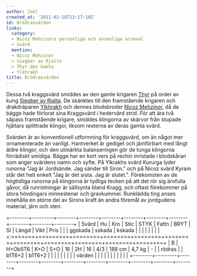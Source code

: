 ```yaml
---
author: Joel
created_at: '2011-02-18T23:17:10Z'
id: Brödrasvärden
links:
  category:
  - Nicoz Mehzinors personliga och ansenliga arsenal
  - Svärd
  mention:
  - Nicoz Mehzinor
  - Siegber av Rjalta
  - Thyr den Gamle
  - Ylkhrakh
title: Brödrasvärden
---
```


Dessa två kraggsvärd smiddes av den gamle krigaren [Thyr] på order av kung [Siegber av Rjalta]. De
skänktes till den framstående krigaren och drakdräparen [Ylkhrakh] och dennes blodsbroder [Nicoz
Mehzinor], då de bägge hade förlorat sina Kraggsvärd i hedervärd strid. För att ära två såpass
framstående krigare, smiddes klingorna av skärvor från stupade hjältars splittrade klingor, liksom
resterna av deras gamla svärd.

Svärden är av konventionell utformning för kraggsvärd, om än något mer ornamenterade än vanligt.
Hantverket är gediget och jämförbart med långt äldre klingor, och den utmärkta balanseringen gör de
tunga klingorna förrädiskt smidiga. Bägge har en kort vers på rechin inristade i blodskåran som
anger svärdens namn och syfte. På Ylkrakhs svärd Kururga lyder runorna "Jag är Jordsände. Jag sänder
till Siron." och på Nicoz svärd Kyram står det helt enkelt "Jag är det sista. Jag är slutet.".
Förekomsten av de högtidliga runorna på klingorna är tydliga tecken på att det rör sig ärofulla
gåvor, då runristningar är sällsynta bland Kragg, och oftast förekommer på stora hövdingars
minnestenar och gravkummel. Runklädda ting anses innehålla en större del av Sirons kraft än andra
föremål av jordgudens material; järn och sten.

+--------+---------+--------+--------+--------+--------+--------+--------+--------+--------+--------+
| Svärd  | Hu      | Kro    | Stic   | STYK   | Fattn  | BRYT   | SI     | Längd  | Vikt   | Pris   |
|        | ggskada | sskada | kskada |        |        |        |        |        |        |        |
+:=======+=========+========+========+========+========+========+========+========+========+========+
| B      | H+Ob5T6 | K+O    | S+O    | 16     | 2H     | 16     | 4/3    | 188 cm | 4,7 kg | \-     |
| rödras |         | b1T6+2 | b1T6+2 |        |        |        |        |        |        |        |
| värden |         |        |        |        |        |        |        |        |        |        |
+--------+---------+--------+--------+--------+--------+--------+--------+--------+--------+--------+

  [Thyr]: Thyr_den_Gamle
  [Siegber av Rjalta]: Siegber_av_Rjalta
  [Ylkhrakh]: Ylkhrakh
  [Nicoz Mehzinor]: Nicoz_Mehzinor